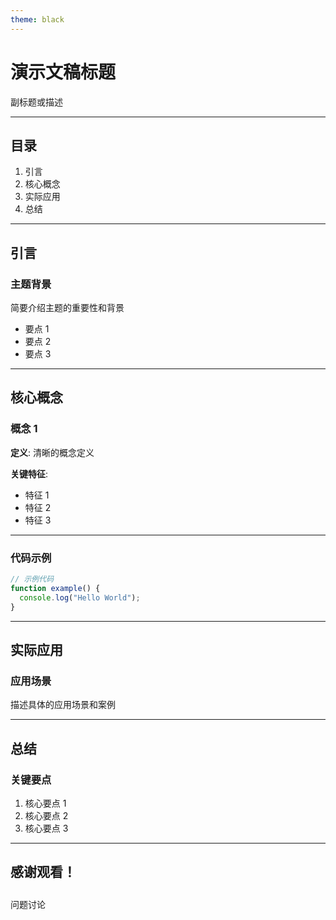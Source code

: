 ```yaml
---
theme: black
---
```


# 演示文稿标题

副标题或描述

---

## 目录

1. 引言
2. 核心概念
3. 实际应用
4. 总结

---

## 引言

### 主题背景

简要介绍主题的重要性和背景

<!-- .element: class="fragment" -->

- 要点 1 <!-- .element: class="fragment" -->
- 要点 2 <!-- .element: class="fragment" -->
- 要点 3 <!-- .element: class="fragment" -->

---

## 核心概念

### 概念 1

**定义**: 清晰的概念定义

<!-- .element: class="fragment" -->

**关键特征**:

<!-- .element: class="fragment" -->

- 特征 1
- 特征 2
- 特征 3

<!-- .element: class="fragment" -->

---

### 代码示例

```javascript
// 示例代码
function example() {
  console.log("Hello World");
}
```

<!-- .element: class="fragment" -->

---

## 实际应用

### 应用场景

描述具体的应用场景和案例

<!-- .element: class="fragment" -->

---

## 总结

### 关键要点

1. 核心要点 1 <!-- .element: class="fragment" -->
2. 核心要点 2 <!-- .element: class="fragment" -->
3. 核心要点 3 <!-- .element: class="fragment" -->

---

## 感谢观看！

<div style="margin-top: 2em;">
问题讨论
</div>
